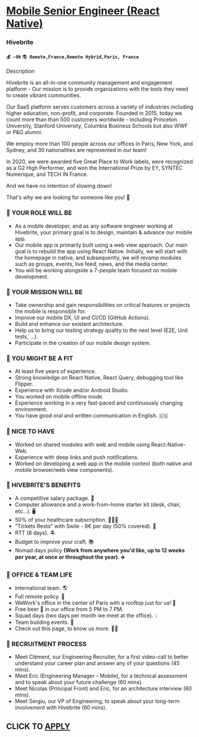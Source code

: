 # [Mobile Senior Engineer (React Native)](https://www.remotewlb.com/apply/mobile-senior-engineer-react-native)  
### Hivebrite  
#### `💰 ~0k` `🌎 Remote,France,Remote Hybrid,Paris, France`  

Description

Hivebrite is an all-in-one community management and engagement platform - Our mission is to provide organizations with the tools they need to create vibrant communities.

  

Our SaaS platform serves customers across a variety of industries including higher education, non-profit, and corporate. Founded in 2015, today we count more than than 500 customers worldwide - including Princeton University, Stanford University, Columbia Business Schools but also WWF or P&G alumni.

We employ more than 100 people across our offices in Paris, New York, and Sydney, and 30 nationalities are represented in our team!

  

In 2020, we were awarded five Great Place to Work labels, were recognized as a G2 High Performer, and won the International Prize by EY, SYNTEC Numerique, and TECH IN France.

  

And we have no intention of slowing down!

  

That's why we are looking for someone like you! 🤟

### 🌟 YOUR ROLE WILL BE

  * As a mobile developer, and as any software engineer working at Hivebrite, your primary goal is to design, maintain & advance our mobile app. 
  * Our mobile app is primarily built using a web view approach. Our main goal is to rebuild the app using React Native. Initially, we will start with the homepage in native, and subsequently, we will revamp modules such as groups, events, live feed, news, and the media center.
  * You will be working alongside a 7-people team focused on mobile development.

### 🌟 YOUR MISSION WILL BE

  * Take ownership and gain responsibilities on critical features or projects the mobile is responsible for.
  * Improve our mobile DX, UI and CI/CD (GitHub Actions).
  * Build and enhance our existent architecture.
  * Help us to bring our testing strategy quality to the next level (E2E, Unit tests, ...).
  * Participate in the creation of our mobile design system.

### 🌟 YOU MIGHT BE A FIT

  * At least five years of experience. 
  * Strong knowledge on React Native, React Query, debugging tool like Flipper. 
  * Experience with Xcode and/or Android Studio.
  * You worked on mobile offline mode.
  * Experience working in a very fast-paced and continuously changing environment.
  * You have good oral and written communication in English. 🇺🇸

### 🌟 NICE TO HAVE

  * Worked on shared modules with web and mobile using React-Native-Web.
  * Experience with deep links and push notifications.
  * Worked on developing a web app in the mobile context (both native and mobile browser/web view components).

### 🌟 HIVEBRITE'S BENEFITS

  * A competitive salary package. 🤝
  * Computer allowance and a work-from-home starter kit (desk, chair, etc…). 🖥️ 
  * 50% of your healthcare subscription. 👩🏻‍⚕️ 
  * "Tickets Resto" with Swile - 8€ per day (50% covered). 🍔
  * RTT (8 days). 🏝
  * Budget to improve your craft. 📚
  * Nomad days policy **(Work from anywhere you'd like, up to 12 weeks per year, at once or throughout the year). ✈️**

### 🌟 OFFICE & TEAM LIFE

  * International team. 🌎
  * Full remote policy. 👾
  * WeWork's office in the center of Paris with a rooftop just for us! 🏰
  * Free beer 🍻 in our office from 5 PM to 7 PM.
  * Squad days (two days per month we meet at the office). 💡
  * Team building events. 🎉
  * Check out this page, to know us more. 🏄‍♂️ 

### 🌟 RECRUITMENT PROCESS

  * Meet Clément, our Engineering Recruiter, for a first video-call to better understand your career plan and answer any of your questions (45 mins).
  * Meet Eric (Engineering Manager - Mobile), for a technical assessment and to speak about your future challenge (60 mins).
  * Meet Nicolas (Principal Front) and Eric, for an architecture interview (60 mins).
  * Meet Sergiu, our VP of Engineering, to speak about your long-term involvement with Hivebrite (60 mins).

  
## CLICK TO [APPLY](https://www.remotewlb.com/apply/mobile-senior-engineer-react-native)

